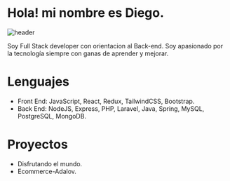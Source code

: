 # Hola! mi nombre es Diego.
![header](https://user-images.githubusercontent.com/72827720/118911727-0da3b000-b8fd-11eb-9da1-856bb50a3008.gif)

Soy Full Stack developer con orientacion al Back-end. Soy apasionado por la tecnología siempre con ganas de aprender y mejorar.

# Lenguajes
- Front End: JavaScript, React, Redux, TailwindCSS, Bootstrap.
- Back End: NodeJS, Express, PHP, Laravel, Java, Spring, MySQL, PostgreSQL, MongoDB.

# Proyectos

- Disfrutando el mundo.
- Ecommerce-Adalov.
